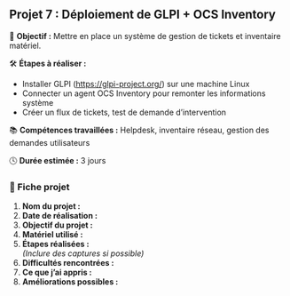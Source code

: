 ##  Projet 7 : Déploiement de GLPI + OCS Inventory

🎯 **Objectif :** Mettre en place un système de gestion de tickets et inventaire matériel.

🛠️ **Étapes à réaliser :**
- Installer GLPI (https://glpi-project.org/) sur une machine Linux
- Connecter un agent OCS Inventory pour remonter les informations système
- Créer un flux de tickets, test de demande d’intervention

📚 **Compétences travaillées :** Helpdesk, inventaire réseau, gestion des demandes utilisateurs

🕓 **Durée estimée :** 3 jours

### 📝 Fiche projet

1. **Nom du projet :**
2. **Date de réalisation :**
3. **Objectif du projet :**
4. **Matériel utilisé :**
5. **Étapes réalisées :**  
   *(Inclure des captures si possible)*
6. **Difficultés rencontrées :**
7. **Ce que j’ai appris :**
8. **Améliorations possibles :**
